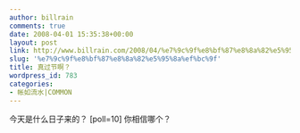 ```yaml
---
author: billrain
comments: true
date: 2008-04-01 15:35:38+00:00
layout: post
link: http://www.billrain.com/2008/04/%e7%9c%9f%e8%bf%87%e8%8a%82%e5%95%8a%ef%bc%9f/
slug: '%e7%9c%9f%e8%bf%87%e8%8a%82%e5%95%8a%ef%bc%9f'
title: 真过节啊？
wordpress_id: 783
categories:
- 帐如流水|COMMON
---
```


今天是什么日子来的？
[poll=10]
你相信哪个？
